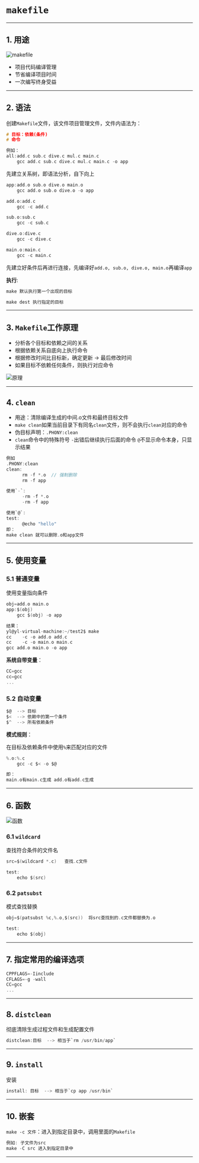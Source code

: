 # `makefile`

---

## 1. 用途

![makefile](images/2023-10-04-19-21-31.png)

- 项目代码编译管理
- 节省编译项目时间
- 一次编写终身受益

---

## 2. 语法

创建`Makefile`文件，该文件项目管理文件，文件内语法为：

```c
# 目标：依赖(条件)
# 命令

例如：
all:add.c sub.c dive.c mul.c main.c
    gcc add.c sub.c dive.c mul.c main.c -o app
```

先建立关系树，即语法分析，自下向上

```c
app:add.o sub.o dive.o main.o
    gcc add.o sub.o dive.o -o app

add.o:add.c
    gcc -c add.c

sub.o:sub.c
    gcc -c sub.c

dive.o:dive.c
    gcc -c dive.c

main.o:main.c
    gcc -c main.c
```

先建立好条件后再进行连接，先编译好`add.o, sub.o, dive.o, main.o`再编译`app`

**执行**:

```c
make 默认执行第一个出现的目标

make dest 执行指定的目标
```

---

## 3. `Makefile`工作原理

- 分析各个目标和依赖之间的关系
- 根据依赖关系自底向上执行命令
- 根据修改时间比目标新，确定更新 -> 最后修改时间
- 如果目标不依赖任何条件，则执行对应命令

![原理](images/2023-10-04-22-47-29.png)

---

## 4. `clean`

- 用途：清除编译生成的中间.o文件和最终目标文件
- `make clean`如果当前目录下有同名`clean`文件，则不会执行`clean`对应的命令
- 伪目标声明：`.PHONY:clean`
- `clean`命令中的特殊符号 `-`出错后继续执行后面的命令  `@`不显示命令本身，只显示结果

```c
例如
.PHONY:clean
clean:
      rm -f *.o  // 强制删除
      rm -f app

使用`-`:
      -rm -f *.o
      -rm -f app 

使用`@`:
test:
      @echo "hello"
即：
make clean 就可以删除.o和app文件
```

---

## 5. 使用变量

### 5.1 普通变量

使用变量指向条件

```c
obj=add.o main.o
app:$(obj)
    gcc $(obj) -o app

结果：
yl@yl-virtual-machine:~/test2$ make
cc    -c -o add.o add.c
cc    -c -o main.o main.c
gcc add.o main.o -o app
```

**系统自带变量**：

```c
CC=gcc
cc=gcc
...
```

### 5.2 自动变量

```c
$@  --> 目标
$<  --> 依赖中的第一个条件
$^  --> 所有依赖条件
```

**模式规则**：

在目标及依赖条件中使用`%`来匹配对应的文件

```c
%.o:%.c
    gcc -c $< -o $@

即：
main.o有main.c生成 add.o有add.c生成
```

---

## 6. 函数

![函数](images/2023-10-04-23-00-18.png)

### 6.1 `wildcard`

查找符合条件的文件名

```c
src=$(wildcard *.c)   查找.c文件

test:
    echo $(src)
```

### 6.2 `patsubst`

模式查找替换

```c
obj=$(patsubst %c,%.o,$(src))  将src查找到的.c文件都替换为.o

test:
    echo $(obj)
```

---

## 7. 指定常用的编译选项

```c
CPPFLAGS=-Iinclude
CFLAGS=-g -wall
CC=gcc
...
```

---

## 8. `distclean`

彻底清除生成过程文件和生成配置文件

```c
distclean:目标  --> 相当于`rm /usr/bin/app`
```

---

## 9. `install`

安装

```c
install: 目标  --> 相当于`cp app /usr/bin`
```

---

## 10. 嵌套

`make -c 文件`：进入到指定目录中，调用里面的`Makefile`

```c
例如: 子文件为src
make -C src 进入到指定目录中
```

---
